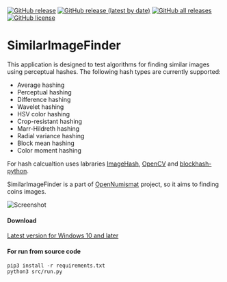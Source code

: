 [![GitHub release](https://img.shields.io/github/release/opennumismat/SimilarImageFinder.svg)](https://github.com/opennumismat/SimilarImageFinder/releases/)
[![GitHub release (latest by date)](https://img.shields.io/github/downloads/opennumismat/SimilarImageFinder/latest/total.svg)](https://hanadigital.github.io/grev/?user=OpenNumismat&repo=SimilarImageFinder)
[![GitHub all releases](https://img.shields.io/github/downloads/opennumismat/SimilarImageFinder/total.svg)](https://hanadigital.github.io/grev/?user=OpenNumismat&repo=SimilarImageFinder)
[![GitHub license](https://img.shields.io/github/license/opennumismat/SimilarImageFinder.svg)](https://github.com/opennumismat/SimilarImageFinder/blob/master/LICENSE)

# SimilarImageFinder

This application is designed to test algorithms for finding similar images using perceptual hashes.
The following hash types are currently supported:
* Average hashing
* Perceptual hashing
* Difference hashing
* Wavelet hashing
* HSV color hashing
* Crop-resistant hashing
* Marr-Hildreth hashing
* Radial variance hashing
* Block mean hashing
* Color moment hashing

For hash calcualtion uses labraries [ImageHash](https://github.com/JohannesBuchner/imagehash), [OpenCV](https://github.com/opencv/opencv-python) and [blockhash-python](https://github.com/commonsmachinery/blockhash-python).

SimilarImageFinder is a part of [OpenNumismat](http://opennumismat.github.io/) project, so it aims to finding coins images.

![Screenshot](https://opennumismat.github.io/images/imageFinder.png)

#### Download
[Latest version for Windows 10 and later](https://github.com/OpenNumismat/SimilarImageFinder/releases/latest)

#### For run from source code
    pip3 install -r requirements.txt
    python3 src/run.py
